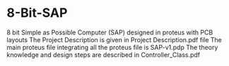 # 8-Bit-SAP
8 bit Simple as Possible Computer (SAP) designed in proteus with PCB layouts
The Project Description is given in Project Description.pdf file
The main proteus file integrating all the proteus file is SAP-v1.pdp
The theory knowledge and design steps are described in Controller_Class.pdf
